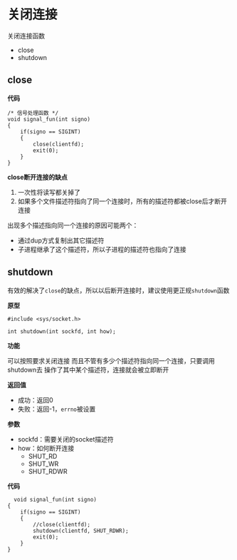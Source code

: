 # 关闭连接

关闭连接函数

- close
- shutdown

## close

**代码**

```
/* 信号处理函数 */
void signal_fun(int signo)
{
    if(signo == SIGINT)
    {
        close(clientfd);
        exit(0);
    }
}
```

**close断开连接的缺点**

1. 一次性将读写都关掉了
2. 如果多个文件描述符指向了同一个连接时，所有的描述符都被close后才断开连接

出现多个描述指向同一个连接的原因可能两个：

- 通过dup方式复制出其它描述符								
- 子进程继承了这个描述符，所以子进程的描述符也指向了连接

## shutdown

有效的解决了`close`的缺点，所以以后断开连接时，建议使用更正规`shutdown`函数

**原型**

```
#include <sys/socket.h>

int shutdown(int sockfd, int how);
```

**功能**

可以按照要求关闭连接
而且不管有多少个描述符指向同一个连接，只要调用shutdown去
操作了其中某个描述符，连接就会被立即断开

**返回值**

- 成功：返回0
- 失败：返回-1，`errno`被设置

**参数**

- sockfd：需要关闭的socket描述符
- how：如何断开连接
  - SHUT_RD
  - SHUT_WR
  - SHUT_RDWR

**代码**

```
  void signal_fun(int signo)
{
    if(signo == SIGINT)
    {
        //close(clientfd);
        shutdown(clientfd, SHUT_RDWR);
        exit(0);
    }
}
```
